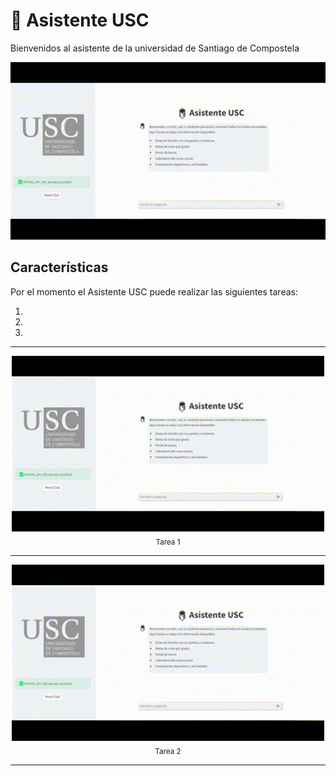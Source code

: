 # 🤖 Asistente USC

Bienvenidos al asistente de la universidad de Santiago de Compostela

<p align="center">
  <img src="img/demo.gif" alt="Asistente USC" width="600"/>
</p>

## Características

Por el momento el Asistente USC puede realizar las siguientes tareas:

1. 
2. 
3. 


---

<p align="center">
  <img src="img/demo.gif" alt="1" width="500"/>
  <br>
  <sub>Tarea 1</sub>
</p>

---

<p align="center">
  <img src="img/demo.gif" alt="2" width="500"/>
  <br>
  <sub>Tarea 2</sub>
</p>

--- 

